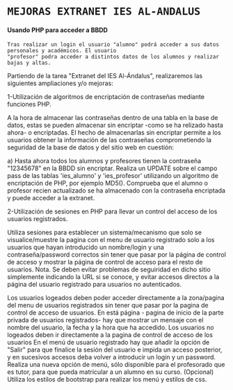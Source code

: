 # `MEJORAS EXTRANET IES AL-ANDALUS`   
#### Usando PHP para acceder a BBDD  

    Tras realizar un login el usuario "alumno" podrá acceder a sus datos personales y académicos. El usuario  
    "profesor" podra acceder a distintos datos de los alumnos y realizar bajas y altas.   

Partiendo de la tarea "Extranet del IES Al-Ándalus", realizaremos las siguientes ampliaciones y/o mejoras:

1-Utilización de algoritmos de encriptación de contraseñas mediante funciones PHP.

A la hora de almacenar las contraseñas dentro de una tabla en la base de datos, estas se pueden almacenar sin encriptar -como se ha relizado hasta ahora- o encriptadas. El hecho de almacenarlas sin encriptar permite a los usuarios obtener la información de las contraseñas comprometiendo la seguridad de la base de datos y del sitio web en cuestión:

a) Hasta ahora todos los alumnos y profesores tienen la contraseña "12345678" en la BBDD sin encriptar. Realiza un UPDATE sobre el campo pass de las tablas 'ies_alumno' y 'ies_profesor' utilizando un algoritmo de encriptación de PHP, por ejemplo MD5(). Comprueba que el alumno o profesor recien actualizado se ha almacenado con la contraseña encriptada y puede acceder a la extranet.

2-Utilización de sesiones en PHP para llevar un control del acceso de los usuarios registrados.

Utiliza sesiones para establecer un sistema/mecanismo que solo se visualice/muestre la pagina con el menu de usuario registrado solo a los usuarios que hayan introducido un nombre/login y una contraseña/password correctos sin tener que pasar por la página de control de acceso y mostrar la página de control de acceso para el resto de usuarios. Nota. Se deben evitar problemas de seguiridad en dicho sitio simplemente indicando la URL si se conoce, y evitar accesos directos a la página del usuario registrado para usuarios no autenticados.

Los usuarios logeados deben poder acceder directamente a la zona/pagina del menu de usuarios registrados sin tener que pasar por la pagina de control de acceso de usuarios. En está página - pagina de inicio de la parte privada de usuarios registrados- hay que mostrar un mensaje con el nombre del usuario, la fecha y la hora que ha accedido.
Los usuarios no logeados deben ir directamente a la pagina de control de acceso de los usuarios
En el menú de usuario registrado hay que añadir la opción de "Salir" para que finalice la sesión del usuario e impida un acceso posterior, y en sucesivos accesos deba volver a introducir un login y un password.
Realiza una nueva opción de menú, sólo disponible para el profesorado que es tutor, para que pueda matricular a un alumno en su curso.
(Opcional) Utiliza los estilos de bootstrap para realizar los menú y estilos de css.
